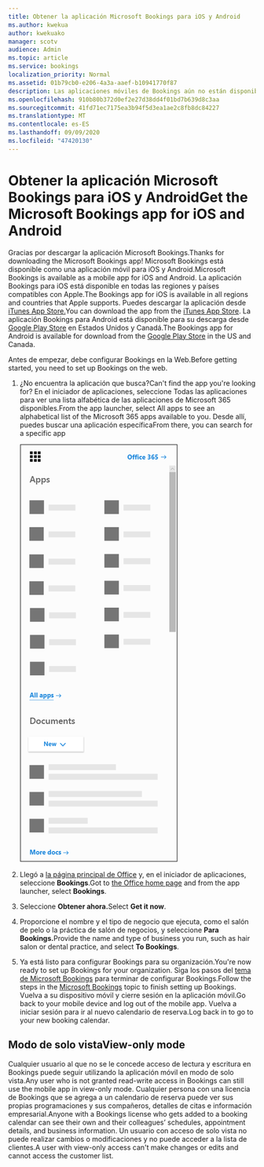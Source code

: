 ```yaml
---
title: Obtener la aplicación Microsoft Bookings para iOS y Android
ms.author: kwekua
author: kwekuako
manager: scotv
audience: Admin
ms.topic: article
ms.service: bookings
localization_priority: Normal
ms.assetid: 01b79cb0-e206-4a3a-aaef-b10941770f87
description: Las aplicaciones móviles de Bookings aún no están disponibles en todo el mundo. En este artículo se enumeran las configuraciones regionales en las que las aplicaciones están disponibles ahora.
ms.openlocfilehash: 910b80b372d0ef2e27d38dd4f01bd7b639d8c3aa
ms.sourcegitcommit: 41fd71ec7175ea3b94f5d3ea1ae2c8fb8dc84227
ms.translationtype: MT
ms.contentlocale: es-ES
ms.lasthandoff: 09/09/2020
ms.locfileid: "47420130"
---
```

# <a name="get-the-microsoft-bookings-app-for-ios-and-android"></a><span data-ttu-id="c6418-104">Obtener la aplicación Microsoft Bookings para iOS y Android</span><span class="sxs-lookup"><span data-stu-id="c6418-104">Get the Microsoft Bookings app for iOS and Android</span></span>

<span data-ttu-id="c6418-105">Gracias por descargar la aplicación Microsoft Bookings.</span><span class="sxs-lookup"><span data-stu-id="c6418-105">Thanks for downloading the Microsoft Bookings app!</span></span> <span data-ttu-id="c6418-106">Microsoft Bookings está disponible como una aplicación móvil para iOS y Android.</span><span class="sxs-lookup"><span data-stu-id="c6418-106">Microsoft Bookings is available as a mobile app for iOS and Android.</span></span> <span data-ttu-id="c6418-107">La aplicación Bookings para iOS está disponible en todas las regiones y países compatibles con Apple.</span><span class="sxs-lookup"><span data-stu-id="c6418-107">The Bookings app for iOS is available in all regions and countries that Apple supports.</span></span> <span data-ttu-id="c6418-108">Puedes descargar la aplicación desde [iTunes App Store.](https://apps.apple.com/app/microsoft-bookings/id1065657468)</span><span class="sxs-lookup"><span data-stu-id="c6418-108">You can download the app from the [iTunes App Store](https://apps.apple.com/app/microsoft-bookings/id1065657468).</span></span> <span data-ttu-id="c6418-109">La aplicación Bookings para Android está disponible para su descarga desde [Google Play Store](https://play.google.com/store/apps/details?id=com.microsoft.exchange.bookings) en Estados Unidos y Canadá.</span><span class="sxs-lookup"><span data-stu-id="c6418-109">The Bookings app for Android is available for download from the [Google Play Store](https://play.google.com/store/apps/details?id=com.microsoft.exchange.bookings) in the US and Canada.</span></span>

<span data-ttu-id="c6418-110">Antes de empezar, debe configurar Bookings en la Web.</span><span class="sxs-lookup"><span data-stu-id="c6418-110">Before getting started, you need to set up Bookings on the web.</span></span>

1. <span data-ttu-id="c6418-111">¿No encuentra la aplicación que busca?</span><span class="sxs-lookup"><span data-stu-id="c6418-111">Can't find the app you're looking for?</span></span> <span data-ttu-id="c6418-112">En el iniciador de aplicaciones, seleccione Todas las aplicaciones para ver una lista alfabética de las aplicaciones de Microsoft 365 disponibles.</span><span class="sxs-lookup"><span data-stu-id="c6418-112">From the app launcher, select All apps to see an alphabetical list of the Microsoft 365 apps available to you.</span></span> <span data-ttu-id="c6418-113">Desde allí, puedes buscar una aplicación específica</span><span class="sxs-lookup"><span data-stu-id="c6418-113">From there, you can search for a specific app</span></span>

   ![Imagen del iniciador de aplicaciones](../media/bookings-all-apps-launcher.png)

2. <span data-ttu-id="c6418-115">Llegó a [la página principal de Office](https://office.com) y, en el iniciador de aplicaciones, seleccione **Bookings**.</span><span class="sxs-lookup"><span data-stu-id="c6418-115">Got to [the Office home page](https://office.com) and from the app launcher, select **Bookings**.</span></span>

3. <span data-ttu-id="c6418-116">Seleccione **Obtener ahora.**</span><span class="sxs-lookup"><span data-stu-id="c6418-116">Select **Get it now**.</span></span>

4. <span data-ttu-id="c6418-117">Proporcione el nombre y el tipo de negocio que ejecuta, como el salón de pelo o la práctica de salón de negocios, y seleccione **Para Bookings.**</span><span class="sxs-lookup"><span data-stu-id="c6418-117">Provide the name and type of business you run, such as hair salon or dental practice, and select **To Bookings**.</span></span>

5. <span data-ttu-id="c6418-118">Ya está listo para configurar Bookings para su organización.</span><span class="sxs-lookup"><span data-stu-id="c6418-118">You're now ready to set up Bookings for your organization.</span></span> <span data-ttu-id="c6418-119">Siga los pasos del [tema de Microsoft Bookings](bookings-overview.md) para terminar de configurar Bookings.</span><span class="sxs-lookup"><span data-stu-id="c6418-119">Follow the steps in the [Microsoft Bookings](bookings-overview.md) topic to finish setting up Bookings.</span></span> <span data-ttu-id="c6418-120">Vuelva a su dispositivo móvil y cierre sesión en la aplicación móvil.</span><span class="sxs-lookup"><span data-stu-id="c6418-120">Go back to your mobile device and log out of the mobile app.</span></span> <span data-ttu-id="c6418-121">Vuelva a iniciar sesión para ir al nuevo calendario de reserva.</span><span class="sxs-lookup"><span data-stu-id="c6418-121">Log back in to go to your new booking calendar.</span></span>

## <a name="view-only-mode"></a><span data-ttu-id="c6418-122">Modo de solo vista</span><span class="sxs-lookup"><span data-stu-id="c6418-122">View-only mode</span></span>

<span data-ttu-id="c6418-123">Cualquier usuario al que no se le concede acceso de lectura y escritura en Bookings puede seguir utilizando la aplicación móvil en modo de solo vista.</span><span class="sxs-lookup"><span data-stu-id="c6418-123">Any user who is not granted read-write access in Bookings can still use the mobile app in view-only mode.</span></span> <span data-ttu-id="c6418-124">Cualquier persona con una licencia de Bookings que se agrega a un calendario de reserva puede ver sus propias programaciones y sus compañeros, detalles de citas e información empresarial.</span><span class="sxs-lookup"><span data-stu-id="c6418-124">Anyone with a Bookings license who gets added to a booking calendar can see their own and their colleagues’ schedules, appointment details, and business information.</span></span> <span data-ttu-id="c6418-125">Un usuario con acceso de solo vista no puede realizar cambios o modificaciones y no puede acceder a la lista de clientes.</span><span class="sxs-lookup"><span data-stu-id="c6418-125">A user with view-only access can't make changes or edits and cannot access the customer list.</span></span>
